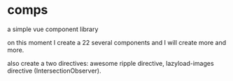 # comps

a simple vue component library

on this moment I create a 22 several components and I will create more and more.

also create a two directives: 
awesome ripple directive,
lazyload-images directive (IntersectionObserver).
